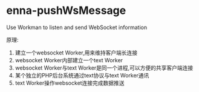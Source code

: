 # enna-pushWsMessage
Use Workman to listen and send WebSocket information

原理:
1. 建立一个websocket Worker,用来维持客户端长连接
2. websocket Worker内部建立一个text Worker
3. websocket Worker与text Worker是同一个进程,可以方便的共享客户端连接
4. 某个独立的PHP后台系统通过text协议与text Worker通讯
5. text Worker操作websocket连接完成数据推送
